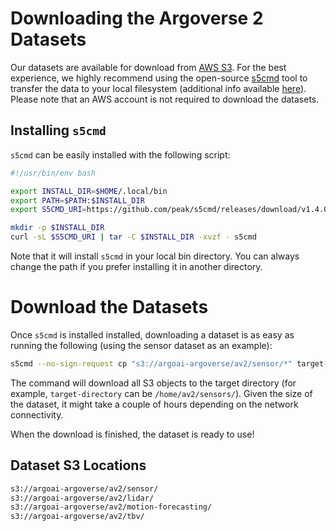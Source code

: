 # Downloading the Argoverse 2 Datasets

Our datasets are available for download from [AWS S3](https://aws.amazon.com/s3/). For the best experience, we highly recommend using the open-source [s5cmd](https://github.com/peak/s5cmd) tool to transfer the data to your local filesystem (additional info available [here](https://aws.amazon.com/blogs/opensource/parallelizing-s3-workloads-s5cmd/)). Please note that an AWS account is not required to download the datasets.

## Installing `s5cmd`

`s5cmd` can be easily installed with the following script:

```bash
#!/usr/bin/env bash

export INSTALL_DIR=$HOME/.local/bin
export PATH=$PATH:$INSTALL_DIR
export S5CMD_URI=https://github.com/peak/s5cmd/releases/download/v1.4.0/s5cmd_1.4.0_$(uname | sed 's/Darwin/macOS/g')-64bit.tar.gz

mkdir -p $INSTALL_DIR
curl -sL $S5CMD_URI | tar -C $INSTALL_DIR -xvzf - s5cmd
```

Note that it will install `s5cmd` in your local bin directory. You can always change the path if you prefer installing it in another directory.

# Download the Datasets

Once `s5cmd` is installed installed, downloading a dataset is as easy as running the following (using the sensor dataset as an example):

```bash
s5cmd --no-sign-request cp "s3://argoai-argoverse/av2/sensor/*" target-directory
```

The command will download all S3 objects to the target directory (for example, `target-directory` can be `/home/av2/sensors/`). Given the size of the dataset, it might take a couple of hours depending on the network connectivity.

When the download is finished, the dataset is ready to use!

## Dataset S3 Locations
```bash
s3://argoai-argoverse/av2/sensor/
s3://argoai-argoverse/av2/lidar/
s3://argoai-argoverse/av2/motion-forecasting/
s3://argoai-argoverse/av2/tbv/
```
